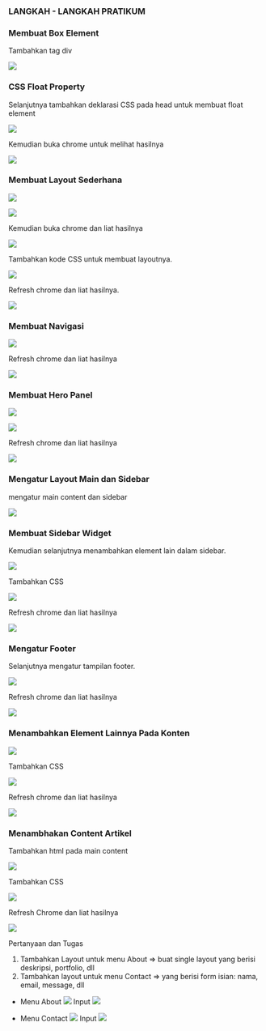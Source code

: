 ### LANGKAH - LANGKAH PRATIKUM

### Membuat Box Element
Tambahkan tag div

![](Photo/2.PNG)

### CSS Float Property
Selanjutnya tambahkan deklarasi CSS pada head untuk membuat float element

![](Photo/1.PNG)

Kemudian buka chrome untuk melihat hasilnya

![](Photo/3.PNG)

### Membuat Layout Sederhana

![](Photo/5.PNG)

![](Photo/6.PNG)

Kemudian buka chrome dan liat hasilnya

![](Photo/7.PNG)

Tambahkan kode CSS untuk membuat layoutnya.

![](Photo/9.PNG)

Refresh chrome dan liat hasilnya.

![](Photo/10.PNG)

### Membuat Navigasi

![](Photo/11.PNG)

Refresh chrome dan liat hasilnya

![](Photo/12.PNG)

### Membuat Hero Panel

![](Photo/13.PNG)

![](Photo/14.PNG)

Refresh chrome dan liat hasilnya

![](Photo/15.PNG)

### Mengatur Layout Main dan Sidebar
 mengatur main content dan sidebar
 
 ![](Photo/16.PNG)
 
 ### Membuat Sidebar Widget
Kemudian selanjutnya menambahkan element lain dalam sidebar.

![](Photo/17.PNG)

Tambahkan CSS

![](Photo/18.PNG)

Refresh chrome dan liat hasilnya

![](Photo/19.PNG)

### Mengatur Footer
Selanjutnya mengatur tampilan footer.

![](Photo/20.PNG)

Refresh chrome dan liat hasilnya

![](Photo/21.PNG)

### Menambahkan Element Lainnya Pada Konten

![](Photo/22.PNG)

Tambahkan CSS

![](Photo/23.PNG)

Refresh chrome dan liat hasilnya

![](Photo/25.PNG)

### Menambhakan Content Artikel
Tambahkan html pada main content

![](Photo/26.PNG)

Tambahkan CSS

![](Photo/27.PNG)

Refresh Chrome dan liat hasilnya

![](Photo/28.PNG)

Pertanyaan dan Tugas
1. Tambahkan Layout untuk menu About
=> buat single layout yang berisi deskripsi, portfolio, dll
2. Tambahkan layout untuk menu Contact
=> yang berisi form isian: nama, email, message, dll

- Menu About
![](Photo/31.PNG)
Input
![](Photo/29.PNG)

- Menu Contact
![](Photo/32.PNG)
Input
![](Photo/30.PNG)



